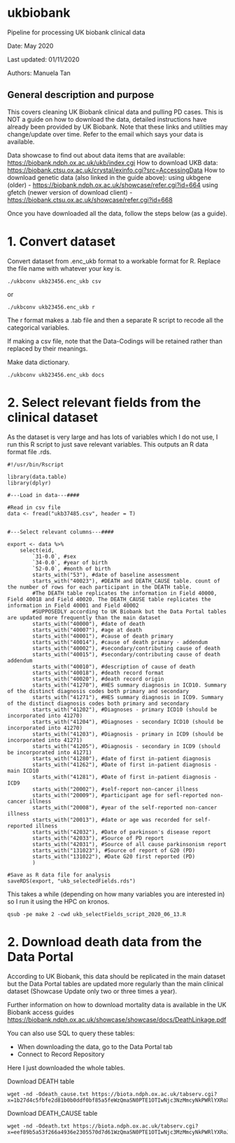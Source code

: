 # ukbiobank
Pipeline for processing UK biobank clinical data

Date: May 2020

Last updated: 01/11/2020

Authors: Manuela Tan

## General description and purpose

This covers cleaning UK Biobank clinical data and pulling PD cases. This is NOT a guide on how to download the data, detailed instructions have already been provided by UK Biobank. Note that these links and utilities may change/update over time. Refer to the email which says your data is available.

Data showcase to find out about data items that are available: https://biobank.ndph.ox.ac.uk/ukb/index.cgi
How to download UKB data: https://biobank.ctsu.ox.ac.uk/crystal/exinfo.cgi?src=AccessingData
How to download genetic data (also linked in the guide above): 
using ukbgene (older) - https://biobank.ndph.ox.ac.uk/showcase/refer.cgi?id=664
using gfetch (newer version of download client) - https://biobank.ctsu.ox.ac.uk/showcase/refer.cgi?id=668

Once you have downloaded all the data, follow the steps below (as a guide).


# 1. Convert dataset

Convert dataset from .enc_ukb format to a workable format for R. Replace the file name with whatever your key is.

```
./ukbconv ukb23456.enc_ukb csv
```
or

```
./ukbconv ukb23456.enc_ukb r
```
The r format makes a .tab file and then a separate R script to recode all the categorical variables.

If making a csv file, note that the Data-Codings will be retained rather than replaced by their meanings.


Make data dictionary.
```
./ukbconv ukb23456.enc_ukb docs
```


# 2. Select relevant fields from the clinical dataset

As the dataset is very large and has lots of variables which I do not use, I run this R script to just save relevant variables. This outputs an R data format file .rds.

```
#!/usr/bin/Rscript

library(data.table)
library(dplyr)

#---Load in data---####

#Read in csv file
data <- fread("ukb37485.csv", header = T)


#---Select relevant columns---####

export <- data %>%
	select(eid, 
		`31-0.0`, #sex
		`34-0.0`, #year of birth
		`52-0.0`, #month of birth
		starts_with("53"), #date of baseline assessment
		starts_with("40023"), #DEATH and DEATH_CAUSE table. count of the number of rows for each participant in the DEATH table.
		#The DEATH table replicates the information in Field 40000, Field 40018 and Field 40020. The DEATH_CAUSE table replicates the information in Field 40001 and Field 40002
		#SUPPOSEDLY according to UK Biobank but the Data Portal tables are updated more frequently than the main dataset 
		starts_with("40000"), #date of death
		starts_with("40007"), #age at death
		starts_with("40001"), #cause of death primary
		starts_with("40014"), #cause of death primary - addendum
		starts_with("40002"), #secondary/contributing cause of death
		starts_with("40015"), #secondary/contributing cause of death addendum
		starts_with("40010"), #description of cause of death
		starts_with("40018"), #death record format
		starts_with("40020"), #death record origin
		starts_with("41270"), #HES summary diagnosis in ICD10. Summary of the distinct diagnosis codes both primary and secondary
		starts_with("41271"), #HES summary diagnosis in ICD9. Summary of the distinct diagnosis codes both primary and secondary
		starts_with("41202"), #Diagnoses - primary ICD10 (should be incorporated into 41270)
		starts_with("41204"), #Diagnoses - secondary ICD10 (should be incorporated into 41270)
		starts_with("41203"), #Diagnosis - primary in ICD9 (should be incorporated into 41271)
		starts_with("41205"), #Diagnosis - secondary in ICD9 (should be incorporated into 41271)
		starts_with("41280"), #date of first in-patient diagnosis
		starts_with("41262"), #Date of first in-patient diagnosis - main ICD10
		starts_with("41281"), #Date of first in-patient diagnosis - ICD9
		starts_with("20002"), #self-report non-cancer illness
		starts_with("20009"), #participant age for sefl-reported non-cancer illness
		starts_with("20008"), #year of the self-reported non-cancer illness
		starts_with("20013"), #date or age was recorded for self-reported illness
		starts_with("42032"), #Date of parkinson's disease report
		starts_with("42033"), #Source of PD report
		starts_with("42031"), #Source of all cause parkinsonism report
		starts_with("131023"), #Source of report of G20 (PD)
		starts_with("131022"), #Date G20 first reported (PD)
		)

#Save as R data file for analysis
saveRDS(export, "ukb_selectedFields.rds")
```

This takes a while (depending on how many variables you are interested in) so I run it using the HPC on kronos. 
```
qsub -pe make 2 -cwd ukb_selectFields_script_2020_06_13.R
```

# 2. Download death data from the Data Portal
According to UK Biobank, this data should be replicated in the main dataset but the Data Portal tables are updated more regularly than the main clinical dataset (Showcase Update only two or three times a year).

Further information on how to download mortality data is available in the UK Biobank access guides
https://biobank.ndph.ox.ac.uk/showcase/showcase/docs/DeathLinkage.pdf

You can also use SQL to query these tables:
* When downloading the data, go to the Data Portal tab 
* Connect to Record Repository

Here I just downloaded the whole tables.

Download DEATH table
```
wget -nd -Odeath_cause.txt https://biota.ndph.ox.ac.uk/tabserv.cgi?x=1b27d4c5fbfe2d81b0b0ddf0bf85a5feWzQmaSN0PTE1OTIwNjc3NzMmcyNkPWRlYXRoX2NhdXNlJmkjYT00NjQ1MCZpI3I9MTA0NjA3XQ==
```

Download DEATH_CAUSE table
```
wget -nd -Odeath.txt https://biota.ndph.ox.ac.uk/tabserv.cgi?x=eef89b5a53f266a4936e2305570d7d61WzQmaSN0PTE1OTIwNjc3MzMmcyNkPWRlYXRoJmkjYT00NjQ1MCZpI3I9MTA0NjA3XQ==
```

